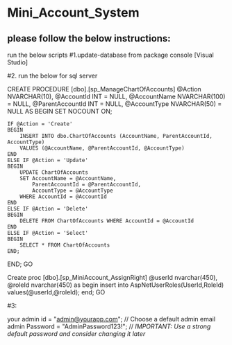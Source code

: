 # Mini_Account_System

## please follow the below instructions:


run the below scripts
#1.update-database from package console [Visual Studio]


#2. run the below for sql server

CREATE PROCEDURE [dbo].[sp_ManageChartOfAccounts]
    @Action NVARCHAR(10),
    @AccountId INT = NULL,
    @AccountName NVARCHAR(100) = NULL,
    @ParentAccountId INT = NULL,
    @AccountType NVARCHAR(50) = NULL
AS
BEGIN
    SET NOCOUNT ON;

    IF @Action = 'Create'
    BEGIN
        INSERT INTO dbo.ChartOfAccounts (AccountName, ParentAccountId, AccountType)
        VALUES (@AccountName, @ParentAccountId, @AccountType)
    END
    ELSE IF @Action = 'Update'
    BEGIN
        UPDATE ChartOfAccounts
        SET AccountName = @AccountName,
            ParentAccountId = @ParentAccountId,
            AccountType = @AccountType
        WHERE AccountId = @AccountId
    END
    ELSE IF @Action = 'Delete'
    BEGIN
        DELETE FROM ChartOfAccounts WHERE AccountId = @AccountId
    END
    ELSE IF @Action = 'Select'
    BEGIN
        SELECT * FROM ChartOfAccounts
    END;
END;
GO

Create proc [dbo].[sp_MiniAccount_AssignRight] 
@userId nvarchar(450), 
@roleId nvarchar(450)
as
begin
insert into AspNetUserRoles(UserId,RoleId) values(@userId,@roleId);
end;
GO


#3: 

  your admin id = "admin@yourapp.com"; // Choose a default admin email
 admin Password = "AdminPassword123!"; // *IMPORTANT: Use a strong default password and consider changing it later*


 

